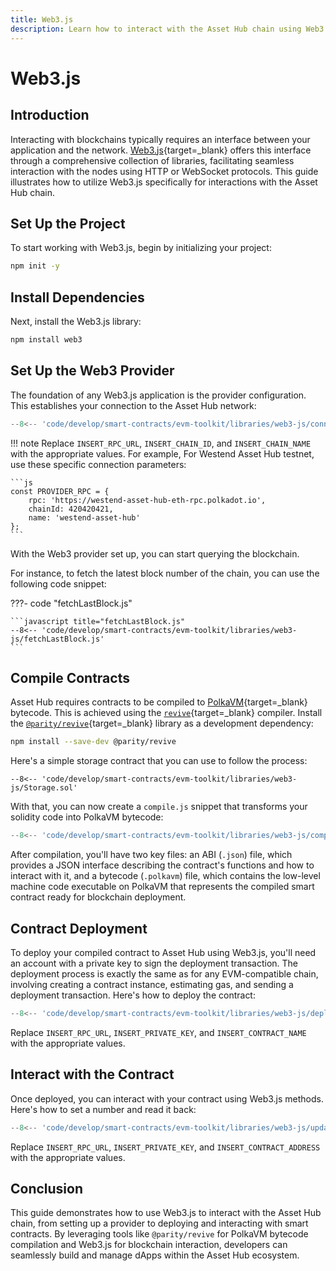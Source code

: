 ```yaml
---
title: Web3.js
description: Learn how to interact with the Asset Hub chain using Web3.js, deploying Solidity contracts, and interacting with deployed smart contracts.
---
```


# Web3.js

## Introduction

Interacting with blockchains typically requires an interface between your application and the network. [Web3.js](https://web3js.readthedocs.io/){target=\_blank} offers this interface through a comprehensive collection of libraries, facilitating seamless interaction with the nodes using HTTP or WebSocket protocols. This guide illustrates how to utilize Web3.js specifically for interactions with the Asset Hub chain.

## Set Up the Project

To start working with Web3.js, begin by initializing your project:

```bash
npm init -y
```

## Install Dependencies

Next, install the Web3.js library:

```bash
npm install web3
```

## Set Up the Web3 Provider

The foundation of any Web3.js application is the provider configuration. This establishes your connection to the Asset Hub network:

```javascript title="connectToProvider.js"
--8<-- 'code/develop/smart-contracts/evm-toolkit/libraries/web3-js/connectToProvider.js'
```

!!! note
    Replace `INSERT_RPC_URL`, `INSERT_CHAIN_ID`, and `INSERT_CHAIN_NAME` with the appropriate values. For example, For Westend Asset Hub testnet, use these specific connection parameters:

    ```js
    const PROVIDER_RPC = {
        rpc: 'https://westend-asset-hub-eth-rpc.polkadot.io',
        chainId: 420420421,
        name: 'westend-asset-hub'
    };
    ```

With the Web3 provider set up, you can start querying the blockchain.

For instance, to fetch the latest block number of the chain, you can use the following code snippet:

???- code "fetchLastBlock.js"

    ```javascript title="fetchLastBlock.js"
    --8<-- 'code/develop/smart-contracts/evm-toolkit/libraries/web3-js/fetchLastBlock.js'
    ```

## Compile Contracts

Asset Hub requires contracts to be compiled to [PolkaVM](/polkadot-protocol/smart-contracts-basics/polkavm-design){target=\_blank} bytecode. This is achieved using the [`revive`](https://github.com/paritytech/revive){target=\_blank} compiler. Install the [`@parity/revive`](https://github.com/paritytech/js-revive){target=\_blank} library as a development dependency:

```bash
npm install --save-dev @parity/revive
```

Here's a simple storage contract that you can use to follow the process:

```solidity title="Storage.sol"
--8<-- 'code/develop/smart-contracts/evm-toolkit/libraries/web3-js/Storage.sol'
```

With that, you can now create a `compile.js` snippet that transforms your solidity code into PolkaVM bytecode:

```javascript title="compile.js"
--8<-- 'code/develop/smart-contracts/evm-toolkit/libraries/web3-js/compile.js'
```

After compilation, you'll have two key files: an ABI (`.json`) file, which provides a JSON interface describing the contract's functions and how to interact with it, and a bytecode (`.polkavm`) file, which contains the low-level machine code executable on PolkaVM that represents the compiled smart contract ready for blockchain deployment.

## Contract Deployment

To deploy your compiled contract to Asset Hub using Web3.js, you'll need an account with a private key to sign the deployment transaction. The deployment process is exactly the same as for any EVM-compatible chain, involving creating a contract instance, estimating gas, and sending a deployment transaction. Here's how to deploy the contract:

```javascript title="deploy.js"
--8<-- 'code/develop/smart-contracts/evm-toolkit/libraries/web3-js/deploy.js'
```

Replace `INSERT_RPC_URL`, `INSERT_PRIVATE_KEY`, and `INSERT_CONTRACT_NAME` with the appropriate values.

## Interact with the Contract

Once deployed, you can interact with your contract using Web3.js methods. Here's how to set a number and read it back:

```javascript title="updateStorage.js"
--8<-- 'code/develop/smart-contracts/evm-toolkit/libraries/web3-js/updateStorage.js'
```

Replace `INSERT_RPC_URL`, `INSERT_PRIVATE_KEY`, and `INSERT_CONTRACT_ADDRESS` with the appropriate values.

## Conclusion

This guide demonstrates how to use Web3.js to interact with the Asset Hub chain, from setting up a provider to deploying and interacting with smart contracts. By leveraging tools like `@parity/revive` for PolkaVM bytecode compilation and Web3.js for blockchain interaction, developers can seamlessly build and manage dApps within the Asset Hub ecosystem. 